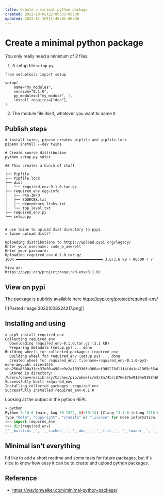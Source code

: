 ```yaml
---
title: Create a minimal python package
created: 2022-10-08T22:06:53-05:00
updated: 2022-11-16T15:49:01-06:00
---
```


# Create a minimal python package

You only really need a minimum of 2 files.

1. A setup file `setup.py`
```
from setuptools import setup

setup(
    name="my_modules",
    version="0.1.0",
    py_modules=["my_module", ],
    install_requires=["dep"],
)
```

2. The module file itself, whatever you want to name it

## Publish steps

```shell
# install twine, pipenv creates pipfile and pipfile.lock
pipenv install --dev twine

# Create source distribution
python setup.py sdist

## This creates a bunch of stuff
.
├── Pipfile
├── Pipfile.lock
├── dist
│   └── required_env-0.1.0.tar.gz
├── required_env.egg-info
│   ├── PKG-INFO
│   ├── SOURCES.txt
│   ├── dependency_links.txt
│   └── top_level.txt
├── required_env.py
└── setup.py


# use twine to upload dist directory to pypi
» twine upload dist/*

Uploading distributions to https://upload.pypi.org/legacy/
Enter your username: code_e_averett
Enter your password:
Uploading required_env-0.1.0.tar.gz
100% ━━━━━━━━━━━━━━━━━━━━━━━━━━━━━━━━━━━━━━━━ 3.6/3.6 kB • 00:00 • ?

View at:
https://pypi.org/project/required-env/0.1.0/
```

## View on pypi

The package is publicly available here https://pypi.org/project/required-env/

![[Pasted image 20221008224217.png]]

## Installing and using
```shell
» pip3 install required_env
Collecting required_env
  Downloading required_env-0.1.0.tar.gz (1.1 kB)
  Preparing metadata (setup.py) ... done
Building wheels for collected packages: required_env
  Building wheel for required_env (setup.py) ... done
  Created wheel for required_env: filename=required_env-0.1.0-py3-none-any.whl size=1455 sha256=8330a31dc37d00a498be9e2a1893303a366aef909270d1114fda1e41365e55a8
  Stored in directory: /Users/caavere/Library/Caches/pip/wheels/e8/8a/4b/c076e87be9184e91984b06ad305f9fe0b4400533c916dc310b
Successfully built required_env
Installing collected packages: required_env
Successfully installed required_env-0.1.0
```

Looking at the output in the python REPL
```python
» python
Python 3.10.6 (main, Aug 30 2022, 04:58:14) [Clang 13.1.6 (clang-1316.0.21.2.5)] on darwin
Type "help", "copyright", "credits" or "license" for more information.
>>> import required_env
>>> dir(required_env)
['__builtins__', '__cached__', '__doc__', '__file__', '__loader__', '__name__', '__package__', '__spec__', 'environ', 'exit', 'get_required_envars']
```

## Minimal isn't everything
I'd like to add a short readme and some tests for future packages, but it's nice to know how easy it can be to create and upload python packages.

## Reference
- https://waylonwalker.com/minimal-python-package/